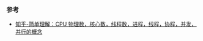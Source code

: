 ### 参考

- [知乎-简单理解：CPU 物理数，核心数，线程数，进程，线程，协程，并发，并行的概念](https://zhuanlan.zhihu.com/p/490318618?utm_id=0)
